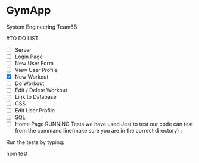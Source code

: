 # GymApp
 System Engineering Team6B

#TO DO LIST
- [ ] Server
- [ ] Login Page
- [ ] New User Form
- [ ] View User Profile
- [x] New Workout
- [ ] Do Workout
- [ ] Edit / Delete Workout
- [ ] Link to Database
- [ ] CSS
- [ ] Edit User Profile
- [ ] SQL  
- [ ] Home Page
RUNNING Tests
we have used Jest to test our code
 can test  from the command line(make sure you are in the correct directory) :

Run the tests by typing:

npm test